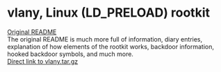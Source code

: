 # vlany, Linux (LD_PRELOAD) rootkit
[Original README](README)</br>
The original README is much more full of information, diary entries, explanation of how elements of the rootkit works, backdoor information, hooked backdoor symbols, and much more.</br>
[Direct link to vlany.tar.gz](vlany.tar.gz)
